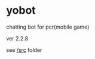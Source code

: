 # yobot
chatting bot for pcr(mobile game)

ver 2.2.8

see [/src](https://github.com/yuudi/yobot/tree/master/src/client) folder